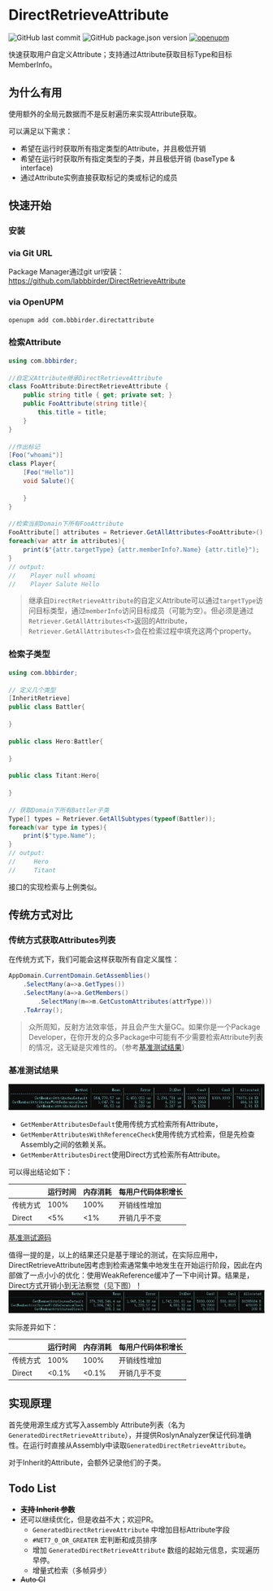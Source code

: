 # DirectRetrieveAttribute
![GitHub last commit](https://img.shields.io/github/last-commit/labbbirder/directretrieveattribute)
![GitHub package.json version](https://img.shields.io/github/package-json/v/labbbirder/directretrieveattribute)
[![openupm](https://img.shields.io/npm/v/com.bbbirder.directattribute?label=openupm&registry_uri=https://package.openupm.com)](https://openupm.com/packages/com.bbbirder.directattribute/)

快速获取用户自定义Attribute；支持通过Attribute获取目标Type和目标MemberInfo。

## 为什么有用
使用额外的全局元数据而不是反射遍历来实现Attribute获取。

可以满足以下需求：
* 希望在运行时获取所有指定类型的Attribute，并且极低开销
* 希望在运行时获取所有指定类型的子类，并且极低开销 (baseType & interface)
* 通过Attribute实例直接获取标记的类或标记的成员


## 快速开始

### 安装
### via Git URL
Package Manager通过git url安装： https://github.com/labbbirder/DirectRetrieveAttribute
### via OpenUPM
```bash
openupm add com.bbbirder.directattribute
```
### 检索Attribute

```csharp
using com.bbbirder;

//自定义Attribute继承DirectRetrieveAttribute
class FooAttribute:DirectRetrieveAttribute {
    public string title { get; private set; }
    public FooAttribute(string title){
        this.title = title;
    }
}

//作出标记
[Foo("whoami")]
class Player{
    [Foo("Hello")]
    void Salute(){

    }
}

//检索当前Domain下所有FooAttribute
FooAttribute[] attributes = Retriever.GetAllAttributes<FooAttribute>(); 
foreach(var attr in attributes){
    print($"{attr.targetType} {attr.memberInfo?.Name} {attr.title}"); 
}
// output: 
//    Player null whoami
//    Player Salute Hello
```

> 继承自`DirectRetrieveAttribute`的自定义Attribute可以通过`targetType`访问目标类型，通过`memberInfo`访问目标成员（可能为空）。但必须是通过`Retriever.GetAllAttributes<T>`返回的Attribute，`Retriever.GetAllAttributes<T>`会在检索过程中填充这两个property。



### 检索子类型

```csharp
using com.bbbirder;

// 定义几个类型
[InheritRetrieve]
public class Battler{

}

public class Hero:Battler{

}

public class Titant:Hero{

}

// 获取Domain下所有Battler子类
Type[] types = Retriever.GetAllSubtypes(typeof(Battler));
foreach(var type in types){
    print($"type.Name");
}
// output:
//     Hero
//     Titant
```

接口的实现检索与上例类似。

## 传统方式对比
### 传统方式获取Attributes列表
在传统方式下，我们可能会这样获取所有自定义属性：
```csharp
AppDomain.CurrentDomain.GetAssemblies()
    .SelectMany(a=>a.GetTypes())
    .SelectMany(a=>a.GetMembers()
        .SelectMany(m=>m.GetCustomAttributes(attrType)))
    .ToArray();
```
> 众所周知，反射方法效率低，并且会产生大量GC。如果你是一个Package Developer，在你开发的众多Package中可能有不少需要检索Attribute列表的情况，这无疑是灾难性的。（参考[基准测试结果](#基准测试结果)）

### 基准测试结果
![benchmark](Documentation/benchmark.jpg)
* `GetMemberAttributesDefault`使用传统方式检索所有Attribute，
* `GetMemberAttributesWithReferenceCheck`使用传统方式检索，但是先检查Assembly之间的依赖关系。
* `GetMemberAttributesDirect`使用Direct方式检索所有Attribute。

可以得出结论如下：

||运行时间| 内存消耗|每用户代码体积增长|
|--|--|--|--|
|传统方式|100%|100%|开销线性增加|
|Direct|<5%|<1%|开销几乎不变|

[基准测试源码](Documentation/benchmark.md)

值得一提的是，以上的结果还只是基于理论的测试，在实际应用中，DirectRetrieveAttribute因考虑到检索通常集中地发生在开始运行阶段，因此在内部做了一点小小的优化：使用WeakReference缓冲了一下中间计算。结果是，Direct方式开销小到无法察觉（见下图）！
![benchmark](Documentation/benchmark-real.jpg)

实际差异如下：

||运行时间| 内存消耗|每用户代码体积增长|
|--|--|--|--|
|传统方式|100%|100%|开销线性增加|
|Direct|<0.1%|<0.1%|开销几乎不变|


## 实现原理
首先使用源生成方式写入assembly Attribute列表（名为`GeneratedDirectRetrieveAttribute`），并提供RoslynAnalyzer保证代码准确性。在运行时直接从Assembly中读取`GeneratedDirectRetrieveAttribute`。

对于Inherit的Attribute，会额外记录他们的子类。

## Todo List
* ~~**支持 Inherit 参数**~~
* 还可以继续优化，但是收益不大；欢迎PR。
    * `GeneratedDirectRetrieveAttribute` 中增加目标Attribute字段
    * `#NET7_0_OR_GREATER` 宏判断和成员排序
    * 增加 `GeneratedDirectRetrieveAttribute` 数组的起始元信息，实现遍历早停。
    * 增量式检索（多帧异步）
* ~~Auto CI~~
